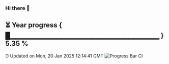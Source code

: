 ### Hi there 👋
⏳ Year progress { █▁▁▁▁▁▁▁▁▁▁▁▁▁▁▁▁▁▁▁▁▁▁▁▁▁▁▁▁▁ } 5.35 %
---
⏰ Updated on Mon, 20 Jan 2025 12:14:41 GMT
![Progress Bar CI](https://github.com/Moyi321/Moyi321/workflows/Progress%20Bar%20CI/badge.svg)
